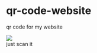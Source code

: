 # qr-code-website
qr code for my website
<p> <img src="https://raw.githubusercontent.com/kaytosh/qr-code-website/master/qr.png"/>
<br/>
just scan it
